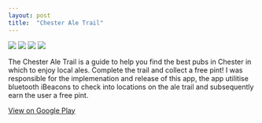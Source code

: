 ```yaml
---
layout: post
title:  "Chester Ale Trail"
---
```


<img src="/images/projects/aletrail/1.png"/>
<img src="/images/projects/aletrail/2.png"/>
<img src="/images/projects/aletrail/3.png"/>
<img src="/images/projects/aletrail/4.png"/>

The Chester Ale Trail is a guide to help you find the best pubs in Chester in which to enjoy local ales. Complete the trail and collect a free pint! I was responsible for the implemenation and release of this app, the app utilitise bluetooth iBeacons to check into locations on the ale trail and subsequently earn the user a free pint.

<a href="https://play.google.com/store/apps/details?id=uk.co.footsqueek.chesteraletrail&hl=en">View on Google Play</a>
